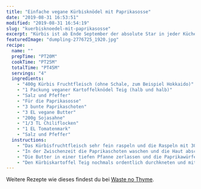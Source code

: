 ```yaml
---
title: "Einfache vegane Kürbisknödel mit Paprikasosse"
date: "2019-08-31 16:53:51"
modified: "2019-08-31 16:54:19"
slug: "kuerbisknoedel-mit-paprikasosse"
excerpt: "Kürbis ist ab Ende September der absolute Star in jeder Küche. Es gibt hinheimlich viele Sorten und sie sind sehr vielfältig einsetzbar. "
featuredImage: "dumpling-2776725_1920.jpg"
recipe:
  name: ""
  prepTime: "PT20M"
  cookTime: "PT25M"
  totalTime: "PT45M"
  servings: "4"
  ingredients:
    - "400g Kürbis Fruchtfleisch (ohne Schale, zum Beispiel Hokkaido)"
    - "1 Packung veganer Kartoffelknödel Teig (halb und halb)"
    - "Salz und Pfeffer"
    - "Für die Paprikasosse"
    - "3 bunte Paprikaschoten"
    - "3 EL vegane Butter"
    - "200g Sojasahne"
    - "1/3 TL Chiliflocken"
    - "1 EL Tomatenmark"
    - "Salz und Pfeffer"
  instructions:
    - "Das Kürbisfruchtfleisch sehr fein raspeln und die Raspeln mit 300ml unter den halb fertigen Kartoffelteig kneten. Mit Salz und Pfeffer würzen und für 10 Minuten quellen lassen."
    - "In der Zwischenzeit die Paprikaschoten waschen und die Haut abschälen, dann putzen und in Würfel schneiden."
    - "Die Butter in einer tiefen Pfanne zerlassen und die Paprikawürfel darin andünsten, bis sie weich sind (nach Bedarf etwas Wasser zugeben). Dann mit der Sojasahne ablöschen und mit Chili, Salz umd Pfeffer abschmecken. Tomatenmark einrühren und mit dem Pürierstab zu einer cremigen Sosse vermixen."
    - "Den Kürbiskartoffel Teig nochmals ordentlich durchkneten und mit feuchten Händen etwa 4cm größe Kügelchen formen. In reichlich Salzwasser kochen, bis sie zur Oberfläche aufsteigen."
---
```


Weitere Rezepte wie dieses findest du bei [Waste no Thyme](https://wastenothyme.com).